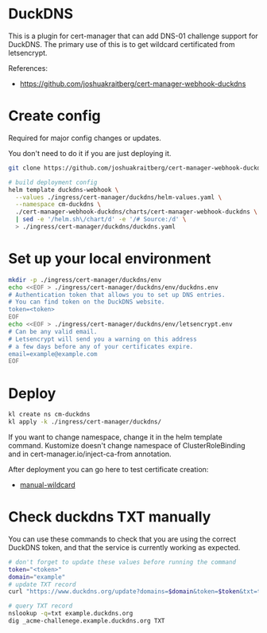 
# DuckDNS

This is a plugin for cert-manager that can add DNS-01 challenge support for DuckDNS.
The primary use of this is to get wildcard certificated from letsencrypt.

References:
- https://github.com/joshuakraitberg/cert-manager-webhook-duckdns

# Create config

Required for major config changes or updates.

You don't need to do it if you are just deploying it.

```bash
git clone https://github.com/joshuakraitberg/cert-manager-webhook-duckdns.git

# build deployment config
helm template duckdns-webhook \
  --values ./ingress/cert-manager/duckdns/helm-values.yaml \
  --namespace cm-duckdns \
  ./cert-manager-webhook-duckdns/charts/cert-manager-webhook-duckdns \
  | sed -e '/helm.sh\/chart/d' -e '/# Source:/d' \
  > ./ingress/cert-manager/duckdns/duckdns.yaml
```

# Set up your local environment

```bash
mkdir -p ./ingress/cert-manager/duckdns/env
echo <<EOF > ./ingress/cert-manager/duckdns/env/duckdns.env
# Authentication token that allows you to set up DNS entries.
# You can find token on the DuckDNS website.
token=<token>
EOF
echo <<EOF > ./ingress/cert-manager/duckdns/env/letsencrypt.env
# Can be any valid email.
# Letsencrypt will send you a warning on this address
# a few days before any of your certificates expire.
email=example@example.com
EOF
```

# Deploy

```bash
kl create ns cm-duckdns
kl apply -k ./ingress/cert-manager/duckdns/
```

If you want to change namespace, change it in the helm template command.
Kustomize doesn't change namespace of ClusterRoleBinding and in cert-manager.io/inject-ca-from annotation.

After deployment you can go here to test certificate creation:
- [manual-wildcard](../../manual-wildcard/readme.md)

# Check duckdns TXT manually

You can use these commands to check that you are using the correct DuckDNS token,
and that the service is currently working as expected.

```bash
# don't forget to update these values before running the command
token="<token>"
domain="example"
# update TXT record
curl "https://www.duckdns.org/update?domains=$domain&token=$token&txt=test-2-txt-value"

# query TXT record
nslookup -q=txt example.duckdns.org
dig _acme-challenege.example.duckdns.org TXT
```
